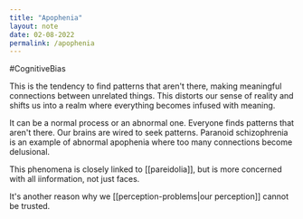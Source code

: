 ```yaml
---
title: "Apophenia"
layout: note
date: 02-08-2022
permalink: /apophenia
---
```

#CognitiveBias 

This is the tendency to find patterns that aren't there, making meaningful connections between unrelated things. This distorts our sense of reality and shifts us into a realm where everything becomes infused with meaning.

It can be a normal process or an abnormal one. Everyone finds patterns that aren't there. Our brains are wired to seek patterns. Paranoid schizophrenia is an example of abnormal apophenia where too many connections become delusional.

This phenomena is closely linked to [[pareidolia]], but is more concerned with all iinformation, not just faces. 

It's another reason why we [[perception-problems|our perception]] cannot be trusted.
